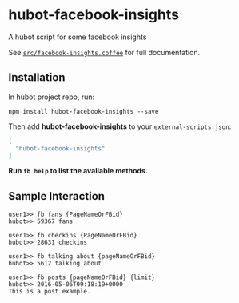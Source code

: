 # hubot-facebook-insights

A hubot script for some facebook insights

See [`src/facebook-insights.coffee`](src/facebook-insights.coffee) for full documentation.

## Installation

In hubot project repo, run:

`npm install hubot-facebook-insights --save`

Then add **hubot-facebook-insights** to your `external-scripts.json`:

```json
[
  "hubot-facebook-insights"
]
```

**Run `fb help` to list the avaliable methods.**

## Sample Interaction

```
user1>> fb fans {PageNameOrFBid}
hubot>> 59367 fans
```

```
user1>> fb checkins {PageNameOrFBid}
hubot>> 28631 checkins
```

```
user1>> fb talking about {pageNameOrFBid}
hubot>> 5612 talking about
```

```
user1>> fb posts {pageNameOrFBid} {limit}
hubot>> 2016-05-06T09:18:19+0000
This is a post example.
```

